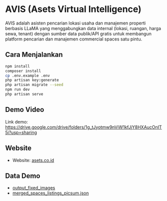 # AVIS (Asets Virtual Intelligence)

AVIS adalah asisten pencarian lokasi usaha dan manajemen properti berbasis LLaMA yang menggabungkan data internal (lokasi, ruangan, harga sewa, tenant) dengan sumber data publik/API gratis untuk membangun platform pencarian dan manajemen commercial spaces satu pintu.


## Cara Menjalankan

```bash
npm install
composer install
cp .env.example .env
php artisan key:generate
php artisan migrate --seed
npm run dev
php artisan serve
```

## Demo Video

Link demo: https://drive.google.com/drive/folders/1g_tJyotmw9nViW1kfJjY8HXAucOnIT5i?usp=sharing


## Website

- Website: [asets.co.id](https://asets.co.id/)

## Data Demo

- [output_fixed_images](resources/views/data/output_fixed_images.json)
- [merged_spaces_listings_picsum.json](resources/views/data/merged_spaces_listings_picsum.json)
